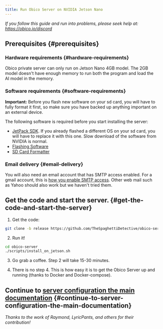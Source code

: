 ```yaml
---
title: Run Obico Server on NVIDIA Jetson Nano
---
```



*If you follow this guide and run into problems, please seek help at: https://obico.io/discord*

## Prerequisites {#prerequisites}

### Hardware requirements {#hardware-requirements}

Obico private server can only run on Jetson Nano 4GB model. The 2GB model doesn't have enough memory to run both the program and load the AI model in the memory.

### Software requirements {#software-requirements}

**Important:** Before you flash new software on your sd card, you will have to fully format it first, so make sure you have backed up anything important on an external device.

The following software is required before you start installing the server:

- [JetPack SDK](https://developer.nvidia.com/embedded/jetpack). If you already flashed a different OS on your sd card, you will have to replace it with this one. Slow download of the software from NVIDIA is normal.
- [Flashing Software](https://www.balena.io/etcher/)
- [SD Card Formatter](https://www.sdcard.org/downloads/formatter/)

### Email delivery {#email-delivery}

You will also need an email account that has SMTP access enabled. For a gmail account, this is [how you enable SMTP access](https://support.google.com/accounts/answer/6010255?hl=en). Other web mail such as Yahoo
should also work but we haven't tried them.

## Get the code and start the server. {#get-the-code-and-start-the-server}

1. Get the code:

```bash
git clone -b release https://github.com/TheSpaghettiDetective/obico-server.git
```

2. Run it!

```bash
cd obico-server
./scripts/install_on_jetson.sh
```

3. Go grab a coffee. Step 2 will take 15-30 minutes.

4. There is no step 4. This is how easy it is to get the Obico Server up and running (thanks to Docker and Docker-compose).

## Continue to [server configuration the main documentation](../../configure) {#continue-to-server-configuration-the-main-documentation}

*Thanks to the work of Raymond, LyricPants, and others for their contribution!*
